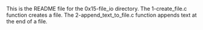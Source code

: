 This is the README file for the 0x15-file_io directory.
The 1-create_file.c function creates a file.
The 2-append_text_to_file.c function appends text at the end of a file.
